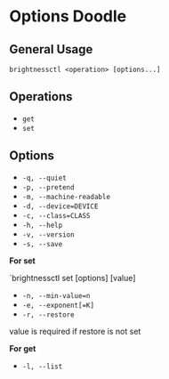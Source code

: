 # Options Doodle

## General Usage

`brightnessctl <operation> [options...]`

## Operations

- `get`
- `set`

## Options

- `-q, --quiet`
- `-p, --pretend`
- `-m, --machine-readable`
- `-d, --device=DEVICE`
- `-c, --class=CLASS`
- `-h, --help`
- `-v, --version`
- `-s, --save`

**For set**

`brightnessctl set [options] [value]

- `-n, --min-value=n`
- `-e, --exponent[=K]`
- `-r, --restore`

value is required if restore is not set

**For get**

- `-l, --list`

